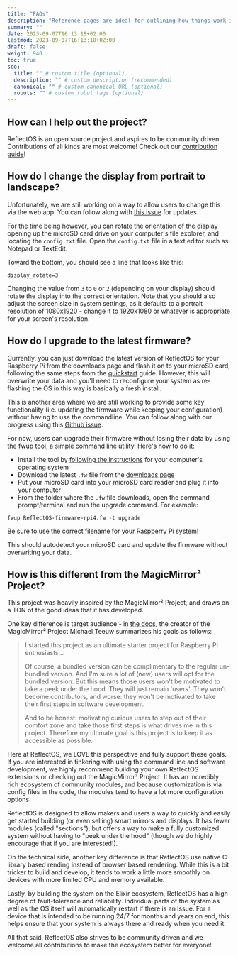 ```yaml
---
title: "FAQs"
description: "Reference pages are ideal for outlining how things work in terse and clear terms."
summary: ""
date: 2023-09-07T16:13:18+02:00
lastmod: 2023-09-07T16:13:18+02:00
draft: false
weight: 940
toc: true
seo:
  title: "" # custom title (optional)
  description: "" # custom description (recommended)
  canonical: "" # custom canonical URL (optional)
  robots: "" # custom robot tags (optional)
---
```

## How can I help out the project?

ReflectOS is an open source project and aspires to be community driven.  Contributions of all kinds are most welcome!  Check out our [contribution guide](/docs/getting-started/contributing/)!

## How do I change the display from portrait to landscape?

Unfortunately, we are still working on a way to allow users to change this via the web app.  You can follow
along with [this issue](https://github.com/Reflect-OS/firmware/issues/1) for updates.

For the time being however, you can rotate the orientation of the display opening up the microSD card drive on your computer's file explorer, and locating the `config.txt` file.  Open the `config.txt` file in a text editor such as Notepad or TextEdit.

Toward the bottom, you should see a line that looks like this:

```
display_rotate=3
```

Changing the value from `3` to `0` or `2` (depending on your display) should rotate the display into the correct orientation.  Note that you should also adjust the screen size in system settings, as it defaults to a portrait resolution of 1080x1920 - change it to 1920x1080 or whatever is appropriate for your screen's resolution.

## How do I upgrade to the latest firmware?

Currently, you can just download the latest version of ReflectOS for your Raspberry Pi from the downloads page and flash it on to your microSD card, following the same steps from the [quickstart](/docs/getting-started/quickstart) guide.  However, this will overwrite your data and you'll need to reconfigure your system as re-flashing the OS in this way is basically a fresh install.

This is another area where we are still working to provide some key functionality (i.e. updating the firmware while keeping your configuration) without having to use the commandline.  You can follow along with our progress using this [Github issue](https://github.com/Reflect-OS/firmware/issues/2).

For now, users can upgrade their firmware without losing their data by using the [fwup](https://github.com/fwup-home/fwup?tab=readme-ov-file#installing) tool, a simple command line utility.  Here's how to do it:

* Install the tool by [following the instructions](https://github.com/fwup-home/fwup?tab=readme-ov-file#installing) for your computer's operating system
* Download the latest `.fw` file from the [downloads page](/downloads)
* Put your microSD card into your microSD card reader and plug it into your computer
* From the folder where the `.fw` file downloads, open the command prompt/terminal and run the upgrade command.  For example:

```
fwup ReflectOS-firmware-rpi4.fw -t upgrade
```

Be sure to use the correct filename for your Raspberry Pi system!

This should autodetect your microSD card and update the firmware without overwriting your data.

## How is this different from the  MagicMirror² Project?

This project was heavily inspired by the MagicMirror² Project, and draws on a TON of the good ideas that it has developed.

One key difference is target audience - in [the docs](https://docs.magicmirror.builders/about/manifesto.html), the creator of the MagicMirror² Project Michael Teeuw summarizes his goals as follows:

> I started this project as an ultimate starter project for Raspberry Pi enthusiasts...
>
> Of course, a bundled version can be complimentary to the regular un-bundled version. And I'm sure a lot of (new) users will opt for the bundled version. But this means those users won't be motivated to take a peek under the hood. They will just remain 'users'. They won't become contributors, and worse: they won't be motivated to take their first steps in software development.
>
> And to be honest: motivating curious users to step out of their comfort zone and take those first steps is what drives me in this project. Therefore my ultimate goal is this project is to keep it as accessible as possible.

Here at ReflectOS, we LOVE this perspective and fully support these goals.  If you are interested in tinkering with using the command line and software development, we highly recommend building your own ReflectOS extensions or checking out the MagicMirror² Project.  It has an incredibly rich ecosystem of community modules, and because customization is via config files in the code, the modules tend to have a lot more configuration options.

ReflectOS is designed to allow makers and users a way to quickly and easily get started building
(or even selling) smart mirrors and displays.  It has fewer modules (called "sections"), but offers
a way to make a fully customized system without having to "peek under the hood" (though we do highly encourage that if you are interested!).

On the technical side, another key difference is that ReflectOS use native C library based rending
instead of browser based rendering.  While this is a bit tricker to build and develop, it tends to
work a little more smoothly on devices with more limited CPU and memory available.

Lastly, by building the system on the Elixir ecosystem, ReflectOS has a high degree of fault-tolerance and reliability.  Individual parts of the system as well as the OS itself will
automatically restart if there is an issue.  For a device that is intended to be running 24/7 for
months and years on end, this helps ensure that your system is always there and ready when you need it.

All that said, ReflectOS also strives to be community driven and we welcome all contributions to make the ecosystem better for everyone!
